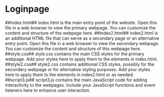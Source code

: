 # Loginpage
##index.html##
index.html is the main entry point of the website. Open this file in a web browser to view the primary webpage. You can customize the content and structure of the webpage here.
##index2.html##
index2.html is an additional HTML file that can serve as a secondary page or an alternative entry point. Open this file in a web browser to view the secondary webpage. You can customize the content and structure of this webpage here.
##style.css##
style.css contains the main CSS styles for the primary webpage. Add your styles here to apply them to the elements in index.html.
##style2.css##
style2.css contains additional CSS styles, possibly for the secondary webpage or for alternative styling purposes. Add your styles here to apply them to the elements in index2.html or as needed.
##script3.js##
script3.js contains the main JavaScript code for adding interactivity to the webpages. Include your JavaScript functions and event listeners here to enhance user interaction.
